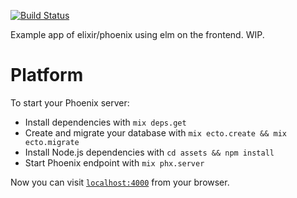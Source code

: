 [![Build Status](https://travis-ci.org/andrewhayter/phoenix-elm.svg?branch=master)](https://travis-ci.org/andrewhayter/phoenix-elm)

Example app of elixir/phoenix using elm on the frontend. WIP.

# Platform

To start your Phoenix server:

  * Install dependencies with `mix deps.get`
  * Create and migrate your database with `mix ecto.create && mix ecto.migrate`
  * Install Node.js dependencies with `cd assets && npm install`
  * Start Phoenix endpoint with `mix phx.server`

Now you can visit [`localhost:4000`](http://localhost:4000) from your browser.
